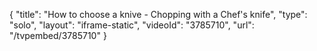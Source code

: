 {
    "title": "How to choose a knive - Chopping with a Chef's knife",
    "type": "solo",
    "layout": "iframe-static",
    "videoId": "3785710",
    "url": "\/tvpembed\/3785710"
}